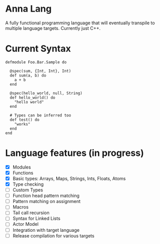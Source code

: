 # Anna Lang

A fully functional programming language that will eventually transpile
to multiple language targets. Currently just C++.

# Current Syntax

```
defmodule Foo.Bar.Sample do

  @spec(sum, {Int, Int}, Int)
  def sum(a, b) do
    a + b
  end

  @spec(hello_world, null, String)
  def hello_world() do
    "hello world"
  end
  
  # Types can be inferred too
  def test() do
    "works"
  end
end
```

# Language features (in progress)

- [x] Modules
- [x] Functions
- [x] Basic types: Arrays, Maps, Strings, Ints, Floats, Atoms
- [x] Type checking
- [ ] Custom Types
- [ ] Function head pattern matching
- [ ] Pattern matching on assignment
- [ ] Macros
- [ ] Tail call recursion
- [ ] Syntax for Linked Lists 
- [ ] Actor Model
- [ ] Integration with target language 
- [ ] Release compilation for various targets